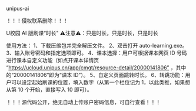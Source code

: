 unipus-ai

！！！侵权联系删除！！！

U校园 AI 版刷课“时长"
⚠️注意⚠️：只是时长，只是时长，只是时长

使用方法：
1、下载压缩包并完全解压文件。
2、双击打开 auto-learning.exe。
3、输入账号密码和指定选项即可。
4、课本选择：用户可根据课本网页 ID 号码进行课本自定义功能（如点开课本详情页 “https://ucloud.unipus.cn/app/cmgt/resource-detail/20000141806” ，其中的“20000141806”即为“课本 ID”）。
5、自定义页面跳转时长。
6、转跳功能：用户可以设定起始刷课的位置，填入数字（从第一个栏位记为 1，以此类推，如果想从第 10 个开始，直接写入 10 即可）。

！！！源代码公开，绝无自动上传账户密码信息，可自行查看！！！
